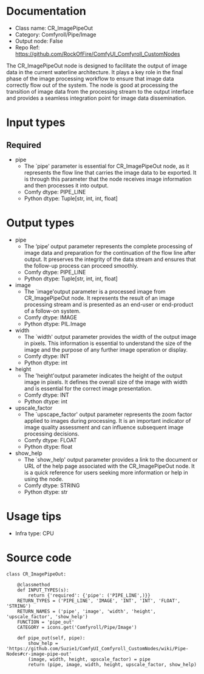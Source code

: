 # Documentation
- Class name: CR_ImagePipeOut
- Category: Comfyroll/Pipe/Image
- Output node: False
- Repo Ref: https://github.com/RockOfFire/ComfyUI_Comfyroll_CustomNodes

The CR_ImagePipeOut node is designed to facilitate the output of image data in the current waterline architecture. It plays a key role in the final phase of the image processing workflow to ensure that image data correctly flow out of the system. The node is good at processing the transition of image data from the processing stream to the output interface and provides a seamless integration point for image data dissemination.

# Input types
## Required
- pipe
    - The `pipe' parameter is essential for CR_ImagePipeOut node, as it represents the flow line that carries the image data to be exported. It is through this parameter that the node receives image information and then processes it into output.
    - Comfy dtype: PIPE_LINE
    - Python dtype: Tuple[str, int, int, float]

# Output types
- pipe
    - The ‘pipe’ output parameter represents the complete processing of image data and preparation for the continuation of the flow line after output. It preserves the integrity of the data stream and ensures that the follow-up process can proceed smoothly.
    - Comfy dtype: PIPE_LINE
    - Python dtype: Tuple[str, int, int, float]
- image
    - The `image'output parameter is a processed image from CR_ImagePipeOut node. It represents the result of an image processing stream and is presented as an end-user or end-product of a follow-on system.
    - Comfy dtype: IMAGE
    - Python dtype: PIL.Image
- width
    - The `width' output parameter provides the width of the output image in pixels. This information is essential to understand the size of the image and the purpose of any further image operation or display.
    - Comfy dtype: INT
    - Python dtype: int
- height
    - The 'height'output parameter indicates the height of the output image in pixels. It defines the overall size of the image with width and is essential for the correct image presentation.
    - Comfy dtype: INT
    - Python dtype: int
- upscale_factor
    - The `upscape_factor' output parameter represents the zoom factor applied to images during processing. It is an important indicator of image quality assessment and can influence subsequent image processing decisions.
    - Comfy dtype: FLOAT
    - Python dtype: float
- show_help
    - The `show_help' output parameter provides a link to the document or URL of the help page associated with the CR_ImagePipeOut node. It is a quick reference for users seeking more information or help in using the node.
    - Comfy dtype: STRING
    - Python dtype: str

# Usage tips
- Infra type: CPU

# Source code
```
class CR_ImagePipeOut:

    @classmethod
    def INPUT_TYPES(s):
        return {'required': {'pipe': ('PIPE_LINE',)}}
    RETURN_TYPES = ('PIPE_LINE', 'IMAGE', 'INT', 'INT', 'FLOAT', 'STRING')
    RETURN_NAMES = ('pipe', 'image', 'width', 'height', 'upscale_factor', 'show_help')
    FUNCTION = 'pipe_out'
    CATEGORY = icons.get('Comfyroll/Pipe/Image')

    def pipe_out(self, pipe):
        show_help = 'https://github.com/Suzie1/ComfyUI_Comfyroll_CustomNodes/wiki/Pipe-Nodes#cr-image-pipe-out'
        (image, width, height, upscale_factor) = pipe
        return (pipe, image, width, height, upscale_factor, show_help)
```